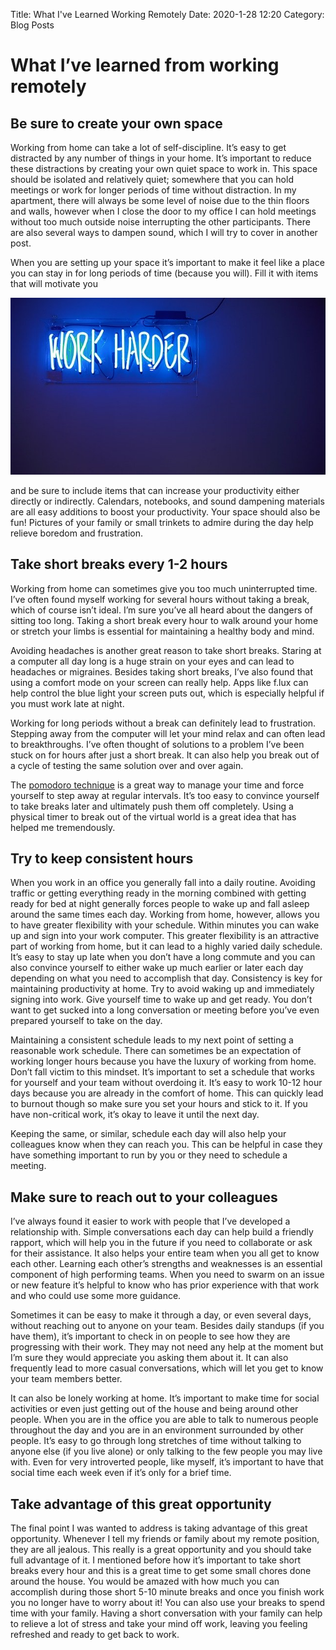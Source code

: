 Title: What I've Learned Working Remotely
Date: 2020-1-28 12:20
Category: Blog Posts

# What I’ve learned from working remotely

## Be sure to create your own space

Working from home can take a lot of self-discipline. It’s easy to get distracted by any number of things in your home. It’s important to reduce these distractions by creating your own quiet space to work in. This space should be isolated and relatively quiet; somewhere that you can hold meetings or work for longer periods of time without distraction. In my apartment, there will always be some level of noise due to the thin floors and walls, however when I close the door to my office I can hold meetings without too much outside noise interrupting the other participants. There are also several ways to dampen sound, which I will try to cover in another post.

When you are setting up your space it’s important to make it feel like a place you can stay in for long periods of time (because you will). Fill it with items that will motivate you

![Work Harder](./images/Motivation.jpg "Work harder")

and be sure to include items that can increase your productivity either directly or indirectly. Calendars, notebooks, and sound dampening materials are all easy additions to boost your productivity. Your space should also be fun! Pictures of your family or small trinkets to admire during the day help relieve boredom and frustration.

## Take short breaks every 1-2 hours

Working from home can sometimes give you too much uninterrupted time. I’ve often found myself working for several hours without taking a break, which of course isn’t ideal. I’m sure you’ve all heard about the dangers of sitting too long. Taking a short break every hour to walk around your home or stretch your limbs is essential for maintaining a healthy body and mind.

Avoiding headaches is another great reason to take short breaks. Staring at a computer all day long is a huge strain on your eyes and can lead to headaches or migraines. Besides taking short breaks, I’ve also found that using a comfort mode on your screen can really help. Apps like f.lux can help control the blue light your screen puts out, which is especially helpful if you must work late at night.

Working for long periods without a break can definitely lead to frustration. Stepping away from the computer will let your mind relax and can often lead to breakthroughs. I’ve often thought of solutions to a problem I’ve been stuck on for hours after just a short break. It can also help you break out of a cycle of testing the same solution over and over again.

The [pomodoro technique](https://francescocirillo.com/pages/pomodoro-technique "pomodoro technique") is a great way to manage your time and force yourself to step away at regular intervals. It’s too easy to convince yourself to take breaks later and ultimately push them off completely. Using a physical timer to break out of the virtual world is a great idea that has helped me tremendously.

## Try to keep consistent hours

When you work in an office you generally fall into a daily routine. Avoiding traffic or getting everything ready in the morning combined with getting ready for bed at night generally forces people to wake up and fall asleep around the same times each day. Working from home, however, allows you to have greater flexibility with your schedule. Within minutes you can wake up and sign into your work computer. This greater flexibility is an attractive part of working from home, but it can lead to a highly varied daily schedule. It’s easy to stay up late when you don’t have a long commute and you can also convince yourself to either wake up much earlier or later each day depending on what you need to accomplish that day. Consistency is key for maintaining productivity at home. Try to avoid waking up and immediately signing into work. Give yourself time to wake up and get ready. You don’t want to get sucked into a long conversation or meeting before you’ve even prepared yourself to take on the day.

Maintaining a consistent schedule leads to my next point of setting a reasonable work schedule. There can sometimes be an expectation of working longer hours because you have the luxury of working from home. Don’t fall victim to this mindset. It’s important to set a schedule that works for yourself and your team without overdoing it. It’s easy to work 10-12 hour days because you are already in the comfort of home. This can quickly lead to burnout though so make sure you set your hours and stick to it. If you have non-critical work, it’s okay to leave it until the next day.

Keeping the same, or similar, schedule each day will also help your colleagues know when they can reach you. This can be helpful in case they have something important to run by you or they need to schedule a meeting.

## Make sure to reach out to your colleagues

I’ve always found it easier to work with people that I’ve developed a relationship with. Simple conversations each day can help build a friendly rapport, which will help you in the future if you need to collaborate or ask for their assistance. It also helps your entire team when you all get to know each other. Learning each other’s strengths and weaknesses is an essential component of high performing teams. When you need to swarm on an issue or new feature it’s helpful to know who has prior experience with that work and who could use some more guidance.

Sometimes it can be easy to make it through a day, or even several days, without reaching out to anyone on your team. Besides daily standups (if you have them), it’s important to check in on people to see how they are progressing with their work. They may not need any help at the moment but I’m sure they would appreciate you asking them about it. It can also frequently lead to more casual conversations, which will let you get to know your team members better.

It can also be lonely working at home. It’s important to make time for social activities or even just getting out of the house and being around other people. When you are in the office you are able to talk to numerous people throughout the day and you are in an environment surrounded by other people. It’s easy to go through long stretches of time without talking to anyone else (if you live alone) or only talking to the few people you may live with. Even for very introverted people, like myself, it’s important to have that social time each week even if it’s only for a brief time.

## Take advantage of this great opportunity

The final point I was wanted to address is taking advantage of this great opportunity. Whenever I tell my friends or family about my remote position, they are all jealous. This really is a great opportunity and you should take full advantage of it. I mentioned before how it’s important to take short breaks every hour and this is a great time to get some small chores done around the house. You would be amazed with how much you can accomplish during those short 5-10 minute breaks and once you finish work you no longer have to worry about it! You can also use your breaks to spend time with your family. Having a short conversation with your family can help to relieve a lot of stress and take your mind off work, leaving you feeling refreshed and ready to get back to work.

